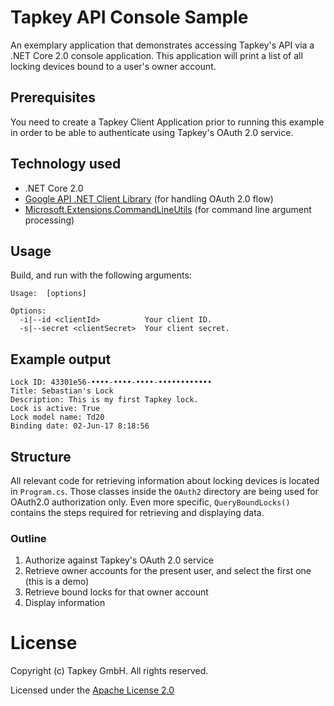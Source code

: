 # Tapkey API Console Sample
An exemplary application that demonstrates accessing Tapkey's API via a .NET Core 2.0 console
application. This application will print a list of all locking devices bound to a user's owner
account.

## Prerequisites
You need to create a Tapkey Client Application prior to running this example in order to be able to
authenticate using Tapkey's OAuth 2.0 service.

## Technology used
* .NET Core 2.0
* [Google API .NET Client Library][1] (for handling OAuth 2.0 flow)
* [Microsoft.Extensions.CommandLineUtils][2] (for command line argument processing)

## Usage
Build, and run with the following arguments:
```
Usage:  [options]

Options:
  -i|--id <clientId>          Your client ID.
  -s|--secret <clientSecret>  Your client secret.
```

## Example output
```
Lock ID: 43301e56-••••-••••-••••-••••••••••••
Title: Sebastian's Lock
Description: This is my first Tapkey lock.
Lock is active: True
Lock model name: Td20
Binding date: 02-Jun-17 8:18:56
```

## Structure
All relevant code for retrieving information about locking devices is located in `Program.cs`. Those
classes inside the `OAuth2` directory are being used for OAuth2.0 authorization only. Even more
specific, `QueryBoundLocks()` contains the steps required for retrieving and displaying data.

### Outline
1. Authorize against Tapkey's OAuth 2.0 service
2. Retrieve owner accounts for the present user, and select the first one (this is a demo)
3. Retrieve bound locks for that owner account
4. Display information

# License
Copyright (c) Tapkey GmbH. All rights reserved.

Licensed under the [Apache License 2.0](https://spdx.org/licenses/Apache-2.0.html)

[1]: https://developers.google.com/api-client-library/dotnet/
[2]: https://docs.microsoft.com/en-us/aspnet/core/api/microsoft.extensions.commandlineutils
